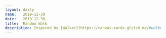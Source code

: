 ```yaml
---
layout: daily
name:   2019-12-30
date:   2019-12-30
title:  Random Walk
description: Inspired by [Walker](https://canvas-cards.glitch.me/#walker-selector)
---
```

